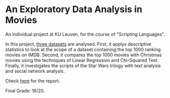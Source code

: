 # An Exploratory Data Analysis in Movies

An individual project at KU Leuven, for the course of "Scripting Languages".

In this project, [three datasets](https://github.com/dodopianist/Data_Analysis/tree/main/Exploring%20movies/movie_data) are analysed. First, it applys descriptive statistics to look at the scope of a dataset containing the top 1000 ranking movies on IMDB. Second, it compares the top 1000 movies with Christmas movies using the techniques of Linear Regression and Chi-Squared Test. Finally, it investigates the scripts of the Star Wars trilogy with text analysis and social network analysis.

Check [here](https://github.com/dodopianist/Projects/blob/main/Exploring%20movies/Exploring%20movies.ipynb) for the report.

Final Grade: 16/20.
